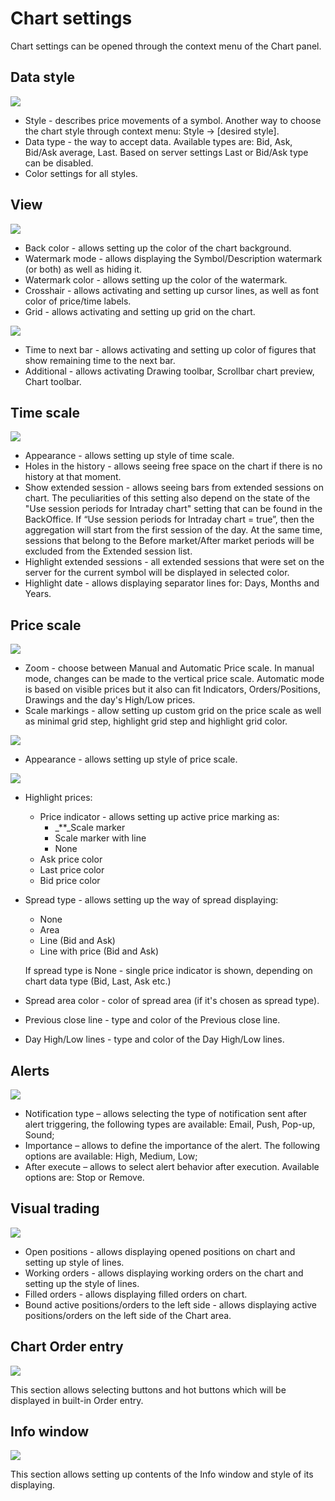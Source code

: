 # Chart settings

Chart settings can be opened through the context menu of the Chart panel.

## **Data style**

![](../../../.gitbook/assets/1%20%2835%29.png)

* Style - describes price movements of a symbol. Another way to choose the chart style through context menu: Style -&gt; \[desired style\].
* Data type - the way to accept data. Available types are: Bid, Ask, Bid/Ask average, Last. Based on server settings Last or Bid/Ask type can be disabled.
* Color settings for all styles.

## **View**

![](../../../.gitbook/assets/veb-votermark1.png)

* Back color - allows setting up the color of the chart background.
* Watermark mode - allows displaying the Symbol/Description watermark \(or both\) as well as hiding it.
* Watermark color - allows setting up the color of the watermark.
* Crosshair - allows activating and setting up cursor lines, as well as font color of price/time labels.
* Grid - allows activating and setting up grid on the chart.

![](../../../.gitbook/assets/veb-votermark2.png)

* Time to next bar - allows activating and setting up color of figures that show remaining time to the next bar.
* Additional - allows activating Drawing toolbar, Scrollbar chart preview, Chart toolbar.

## **Time scale**

![](../../../.gitbook/assets/new1%20%287%29.jpg)

* Appearance - allows setting up style of time scale.
* Holes in the history - allows seeing free space on the chart if there is no history at that moment.
* Show extended session - allows seeing bars from extended sessions on chart. The peculiarities of this setting also depend on the state of the "Use session periods for Intraday chart" setting that can be found in the BackOffice. If “Use session periods for Intraday chart = true”, then the aggregation will start from the first session of the day. At the same time, sessions that belong to the Before market/After market periods will be excluded from the Extended session list.
* Highlight extended sessions - all extended sessions that were set on the server for the current symbol will be displayed in selected color.
* Highlight date - allows displaying separator lines for: Days, Months and Years.

## **Price scale**

![](../../../.gitbook/assets/5%20%284%29.png)

* Zoom - choose between Manual and Automatic Price scale. In manual mode, changes can be made to the vertical price scale. Automatic mode is based on visible prices but it also can fit Indicators, Orders/Positions, Drawings and the day's High/Low prices.
* Scale markings - allow setting up custom grid on the price scale as well as minimal grid step, highlight grid step and highlight grid color.

![](../../../.gitbook/assets/111.png)

* Appearance - allows setting up style of price scale.

![](../../../.gitbook/assets/7%20%2817%29.png)

* Highlight prices:
  * Price indicator - allows setting up active price marking as:
    * _\*\*_Scale marker
    * Scale marker with line
    * None
  * Ask price color
  * Last price color
  * Bid price color
* Spread type - allows setting up the way of spread displaying:

  * None
  * Area
  * Line \(Bid and Ask\)
  * Line with price \(Bid and Ask\)

  If spread type is None - single price indicator is shown, depending on chart data type \(Bid, Last, Ask etc.\)

* Spread area color - color of spread area \(if it's chosen as spread type\).
* Previous close line - type and color of the Previous close line.
* Day High/Low lines - type and color of the Day High/Low lines.

## Alerts

![](../../../.gitbook/assets/image%20%2858%29.png)

* Notification type – allows selecting the type of notification sent after alert triggering, the following types are available: Email, Push, Pop-up, Sound;
* Importance – allows to define the importance of the alert. The following options are available: High, Medium, Low;
* After execute – allows to select alert behavior after execution. Available options are: Stop or Remove.

## **Visual trading**

![](../../../.gitbook/assets/8%20%2821%29.png)

* Open positions - allows displaying opened positions on chart and setting up style of lines.
* Working orders - allows displaying working orders on the chart and setting up the style of lines.
* Filled orders - allows displaying filled orders on chart.
* Bound active positions/orders to the left side - allows displaying active positions/orders on the left side of the Chart area. 

## **Chart Order entry**

![](../../../.gitbook/assets/9%20%288%29.png)

This section allows selecting buttons and hot buttons which will be displayed in built-in Order entry.

## **Info window**

![](../../../.gitbook/assets/web1.jpg)

This section allows setting up contents of the Info window and style of its displaying.

